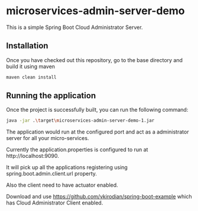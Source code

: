 # microservices-admin-server-demo

This is a simple Spring Boot Cloud Administrator Server.

## Installation

Once you have checked out this repository, go to the base directory and build it using maven

```bash
maven clean install
```

## Running the application

Once the project is successfully built, you can run the following command:

```bash
java -jar .\target\microservices-admin-server-demo-1.jar
```

The application would run at the configured port and act as a administrator server for all your micro-services.

Currently the application.properties is configured to run at http://localhost:9090.

It will pick up all the applications registering using spring.boot.admin.client.url property.

Also the client need to have actuator enabled.

Download and use https://github.com/vkirodian/spring-boot-example which has Cloud Administrator Client enabled.